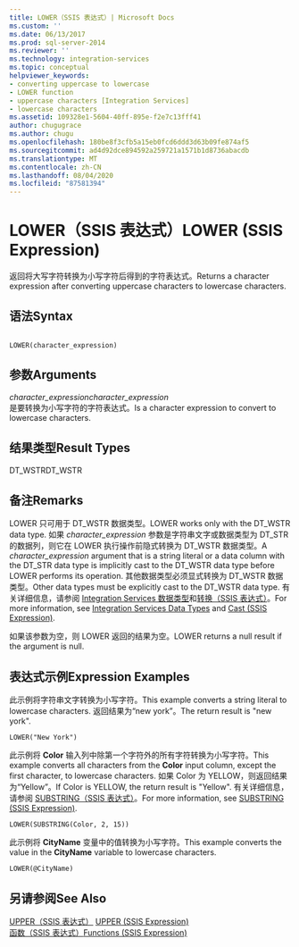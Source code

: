 ```yaml
---
title: LOWER（SSIS 表达式）| Microsoft Docs
ms.custom: ''
ms.date: 06/13/2017
ms.prod: sql-server-2014
ms.reviewer: ''
ms.technology: integration-services
ms.topic: conceptual
helpviewer_keywords:
- converting uppercase to lowercase
- LOWER function
- uppercase characters [Integration Services]
- lowercase characters
ms.assetid: 109328e1-5604-40ff-895e-f2e7c13fff41
author: chugugrace
ms.author: chugu
ms.openlocfilehash: 180be8f3cfb5a15eb0fcd6ddd3d63b09fe874af5
ms.sourcegitcommit: ad4d92dce894592a259721a1571b1d8736abacdb
ms.translationtype: MT
ms.contentlocale: zh-CN
ms.lasthandoff: 08/04/2020
ms.locfileid: "87581394"
---
```

# <a name="lower-ssis-expression"></a><span data-ttu-id="8d370-102">LOWER（SSIS 表达式）</span><span class="sxs-lookup"><span data-stu-id="8d370-102">LOWER (SSIS Expression)</span></span>
  <span data-ttu-id="8d370-103">返回将大写字符转换为小写字符后得到的字符表达式。</span><span class="sxs-lookup"><span data-stu-id="8d370-103">Returns a character expression after converting uppercase characters to lowercase characters.</span></span>  
  
## <a name="syntax"></a><span data-ttu-id="8d370-104">语法</span><span class="sxs-lookup"><span data-stu-id="8d370-104">Syntax</span></span>  
  
```  
  
LOWER(character_expression)  
```  
  
## <a name="arguments"></a><span data-ttu-id="8d370-105">参数</span><span class="sxs-lookup"><span data-stu-id="8d370-105">Arguments</span></span>  
 <span data-ttu-id="8d370-106">*character_expression*</span><span class="sxs-lookup"><span data-stu-id="8d370-106">*character_expression*</span></span>  
 <span data-ttu-id="8d370-107">是要转换为小写字符的字符表达式。</span><span class="sxs-lookup"><span data-stu-id="8d370-107">Is a character expression to convert to lowercase characters.</span></span>  
  
## <a name="result-types"></a><span data-ttu-id="8d370-108">结果类型</span><span class="sxs-lookup"><span data-stu-id="8d370-108">Result Types</span></span>  
 <span data-ttu-id="8d370-109">DT_WSTR</span><span class="sxs-lookup"><span data-stu-id="8d370-109">DT_WSTR</span></span>  
  
## <a name="remarks"></a><span data-ttu-id="8d370-110">备注</span><span class="sxs-lookup"><span data-stu-id="8d370-110">Remarks</span></span>  
 <span data-ttu-id="8d370-111">LOWER 只可用于 DT_WSTR 数据类型。</span><span class="sxs-lookup"><span data-stu-id="8d370-111">LOWER works only with the DT_WSTR data type.</span></span> <span data-ttu-id="8d370-112">如果 *character_expression* 参数是字符串文字或数据类型为 DT_STR 的数据列，则它在 LOWER 执行操作前隐式转换为 DT_WSTR 数据类型。</span><span class="sxs-lookup"><span data-stu-id="8d370-112">A *character_expression* argument that is a string literal or a data column with the DT_STR data type is implicitly cast to the DT_WSTR data type before LOWER performs its operation.</span></span> <span data-ttu-id="8d370-113">其他数据类型必须显式转换为 DT_WSTR 数据类型。</span><span class="sxs-lookup"><span data-stu-id="8d370-113">Other data types must be explicitly cast to the DT_WSTR data type.</span></span> <span data-ttu-id="8d370-114">有关详细信息，请参阅 [Integration Services 数据类型](../data-flow/integration-services-data-types.md)和[转换（SSIS 表达式）](cast-ssis-expression.md)。</span><span class="sxs-lookup"><span data-stu-id="8d370-114">For more information, see [Integration Services Data Types](../data-flow/integration-services-data-types.md) and [Cast &#40;SSIS Expression&#41;](cast-ssis-expression.md).</span></span>  
  
 <span data-ttu-id="8d370-115">如果该参数为空，则 LOWER 返回的结果为空。</span><span class="sxs-lookup"><span data-stu-id="8d370-115">LOWER returns a null result if the argument is null.</span></span>  
  
## <a name="expression-examples"></a><span data-ttu-id="8d370-116">表达式示例</span><span class="sxs-lookup"><span data-stu-id="8d370-116">Expression Examples</span></span>  
 <span data-ttu-id="8d370-117">此示例将字符串文字转换为小写字符。</span><span class="sxs-lookup"><span data-stu-id="8d370-117">This example converts a string literal to lowercase characters.</span></span> <span data-ttu-id="8d370-118">返回结果为“new york”。</span><span class="sxs-lookup"><span data-stu-id="8d370-118">The return result is "new york".</span></span>  
  
```  
LOWER("New York")  
```  
  
 <span data-ttu-id="8d370-119">此示例将 **Color** 输入列中除第一个字符外的所有字符转换为小写字符。</span><span class="sxs-lookup"><span data-stu-id="8d370-119">This example converts all characters from the **Color** input column, except the first character, to lowercase characters.</span></span> <span data-ttu-id="8d370-120">如果 Color 为 YELLOW，则返回结果为“Yellow”。</span><span class="sxs-lookup"><span data-stu-id="8d370-120">If Color is YELLOW, the return result is "Yellow".</span></span> <span data-ttu-id="8d370-121">有关详细信息，请参阅 [SUBSTRING（SSIS 表达式）](substring-ssis-expression.md)。</span><span class="sxs-lookup"><span data-stu-id="8d370-121">For more information, see [SUBSTRING &#40;SSIS Expression&#41;](substring-ssis-expression.md).</span></span>  
  
```  
LOWER(SUBSTRING(Color, 2, 15))  
```  
  
 <span data-ttu-id="8d370-122">此示例将 **CityName** 变量中的值转换为小写字符。</span><span class="sxs-lookup"><span data-stu-id="8d370-122">This example converts the value in the **CityName** variable to lowercase characters.</span></span>  
  
```  
LOWER(@CityName)  
```  
  
## <a name="see-also"></a><span data-ttu-id="8d370-123">另请参阅</span><span class="sxs-lookup"><span data-stu-id="8d370-123">See Also</span></span>  
 <span data-ttu-id="8d370-124">[UPPER（SSIS 表达式）](upper-ssis-expression.md) </span><span class="sxs-lookup"><span data-stu-id="8d370-124">[UPPER &#40;SSIS Expression&#41;](upper-ssis-expression.md) </span></span>  
 [<span data-ttu-id="8d370-125">函数（SSIS 表达式）</span><span class="sxs-lookup"><span data-stu-id="8d370-125">Functions &#40;SSIS Expression&#41;</span></span>](functions-ssis-expression.md)  
  
  
